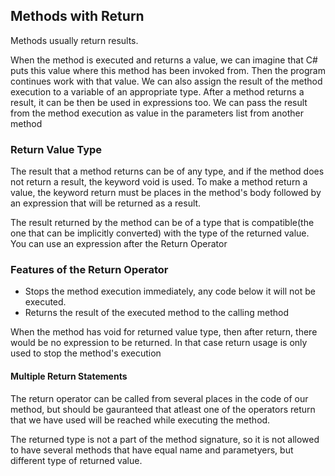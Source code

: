 ## Methods with Return

Methods usually return results.

When the method is executed and returns a value, we can imagine that C# puts this value where this method has been invoked from. Then the program continues work with that value. We can also assign the result of the method execution to a variable of an appropriate type. After a method returns a result, it can be then be used in expressions too. We can pass the result from the method execution as value in the parameters list from another method

### Return Value Type

The result that a method returns can be of any type, and if the method does not return a result, the keyword void is used. To make a method return a value, the keyword return must be places in the method's body followed by an expression that will be returned as a result.

The result returned by the method can be of a type that is compatible(the one that can be implicitly converted) with the type of the returned value. You can use an expression after the Return Operator

### Features of the Return Operator

- Stops the method execution immediately, any code below it will not be executed.
- Returns the result of the executed method to the calling method

When the method has void for returned value type, then after return, there would be no expression to be returned. In that case return usage is only used to stop the method's execution

#### Multiple Return Statements

The return operator can be called from several places in the code of our method, but should be gauranteed that atleast one of the operators return that we have used will be reached while executing the method.

The returned type is not a part of the method signature, so it is not allowed to have several methods that have equal name and parametyers, but different type of returned value.
